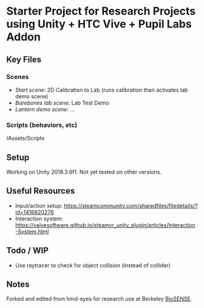 # Starter Project for Research Projects using Unity + HTC Vive + Pupil Labs Addon

## Key Files

### Scenes

* _Start scene_: 2D Calibration to Lab (runs calibration then activates lab demo scene)
* _Barebones lab scene_: Lab Test Demo
* _Lantern demo scene_: ...

### Scripts (behaviors, etc)

/Assets/Scripts

## Setup

Working on Unity 2018.3.6f1. Not yet tested on other versions.

## Useful Resources

* Input/action setup: https://steamcommunity.com/sharedfiles/filedetails/?id=1416820276
* Interaction system: https://valvesoftware.github.io/steamvr_unity_plugin/articles/Interaction-System.html

## Todo / WIP

* Use raytracer to check for object collision (instead of collider)

## Notes

Forked and edited from hmd-eyes for research use at Berkeley [BioSENSE](http://biosense.berkeley.edu/).